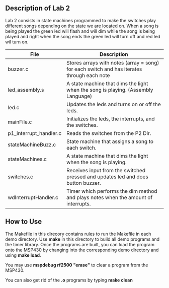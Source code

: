 ## Description of Lab 2
Lab 2 consists in state machines programmed to make the switches play
different songs depending on the state we are located on. When a song is being
played the green led will flash and will dim while the song is being played
and right when the song ends the green led will turn off and red led wil turn on.

File                  | Description
--------------------- | -----------
buzzer.c              | Stores arrays with notes (array = song) for each switch and has iterates through each note 
led_assembly.s        | A state machine that dims the light when the song is playing. (Assembly Language)
led.c 	              | Updates the leds and turns on or off the leds.
mainFile.c            | Initializes the leds, the interrupts, and the switches.
p1_interrupt_handler.c| Reads the switches from the P2 Dir.
stateMachineBuzz.c    | State machine that assigns a song to each switch.
stateMachines.c       | A state machine that dims the light when the song is playing. 
switches.c            | Receives input from the switched pressed and updates led and does button buzzer.
wdInterruptHandler.c  | Timer which performs the dim method and plays notes when the amount of interrupts. 

## How to Use

The Makefile in this direcory contains rules to run the Makefile in each demo directory. Use **make** in this directory to build all demo programs and the timer library. Once the programs are built, you can load the program onto the MSP430 by changing into the corresponding demo directory and using **make load**.

You may use **mspdebug rf2500 "erase"** to clear a program from the MSP430.

You can also get rid of the **.o** programs by typing **make clean**
